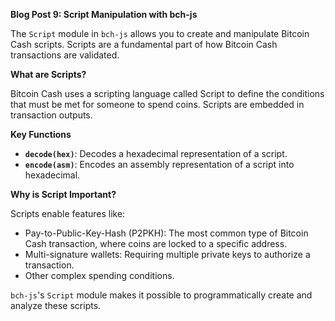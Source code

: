 **Blog Post 9: Script Manipulation with bch-js**

The `Script` module in `bch-js` allows you to create and manipulate Bitcoin Cash scripts. Scripts are a fundamental part of how Bitcoin Cash transactions are validated.

**What are Scripts?**

Bitcoin Cash uses a scripting language called Script to define the conditions that must be met for someone to spend coins. Scripts are embedded in transaction outputs.

**Key Functions**

* **`decode(hex)`**: Decodes a hexadecimal representation of a script.
* **`encode(asm)`**: Encodes an assembly representation of a script into hexadecimal.

**Why is Script Important?**

Scripts enable features like:

* Pay-to-Public-Key-Hash (P2PKH): The most common type of Bitcoin Cash transaction, where coins are locked to a specific address.
* Multi-signature wallets: Requiring multiple private keys to authorize a transaction.
* Other complex spending conditions.

`bch-js`'s `Script` module makes it possible to programmatically create and analyze these scripts.
